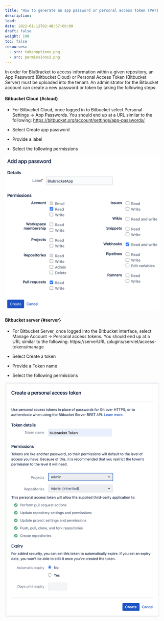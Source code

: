 ```yaml
---
title: "How to generate an app password or personal access token (PAT) in Bitbucket"
description: 
lead: 
date: 2022-01-12T02:48:57+00:00
draft: false
weight: 100
toc: false
resources:
  - src: tokenoptions.png
  - src: permissions2.png
---
```


In order for BluBracket to access information within a given repository, an App Password (Bitbucket Cloud) or Personal Access Token (Bitbucket Server) must be uploaded into the tenant.  An administrator for the Bitbucket account can create a new password or token by taking the following steps:

#### Bitbucket Cloud {#cloud}

* For Bitbucket Cloud, once logged in to Bitbucket select Personal Settings → App Passwords. You should end up at a URL similar to the following:   https://bitbucket.org/account/settings/app-passwords/

* Select Create app password

* Provide a label

* Select the following permissions

![Permissions to select for the PAT](tokenoptions.png)

#### Bitbucket server {#server}

* For Bitbucket Server, once logged into the Bitbucket interface, select Manage Account → Personal access tokens. You should end up at a URL similar to the following:   https://serverURL /plugins/servlet/access-tokens/manage

* Select Create a token

* Provide a Token name

* Select the following permissions

![Permissions for Bitbucket Server](permissions2.png)
